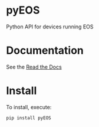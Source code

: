 pyEOS
=====

Python API for devices running EOS

Documentation
=============

See the [Read the Docs](http://pyeos.readthedocs.com)

Install
=======

To install, execute:

``
   pip install pyEOS
``